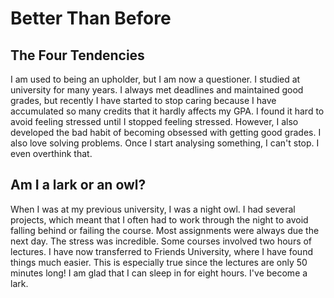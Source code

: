 # Better Than Before

## The Four Tendencies

I am used to being an upholder, but I am now a questioner. I studied at university for many years. I always met deadlines and maintained good grades, but recently I have started to stop caring because I have accumulated so many credits that it hardly affects my GPA. I found it hard to avoid feeling stressed until I stopped feeling stressed. However, I also developed the bad habit of becoming obsessed with getting good grades. I also love solving problems. Once I start analysing something, I can't stop. I even overthink that.

## Am I a lark or an owl?

When I was at my previous university, I was a night owl. I had several projects, which meant that I often had to work through the night to avoid falling behind or failing the course. Most assignments were always due the next day. The stress was incredible. Some courses involved two hours of lectures. I have now transferred to Friends University, where I have found things much easier. This is especially true since the lectures are only 50 minutes long! I am glad that I can sleep in for eight hours. I've become a lark.
